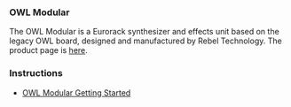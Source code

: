 ### OWL Modular

The OWL Modular is a Eurorack synthesizer and effects unit based on the legacy OWL board, designed and manufactured by Rebel Technology. The product page is [here](https://www.rebeltech.org/products/owl-modular).

### Instructions
* [OWL Modular Getting Started](OWL_Modular_Getting_Started)

